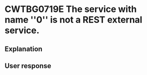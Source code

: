# CWTBG0719E The service with name ''0'' is not a REST external service.

## Explanation

## User response